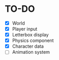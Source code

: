 # TO-DO

- [x] World
- [x] Player input
- [x] Letterbox display
- [x] Physics component
- [x] Character data
- [ ] Animation system
